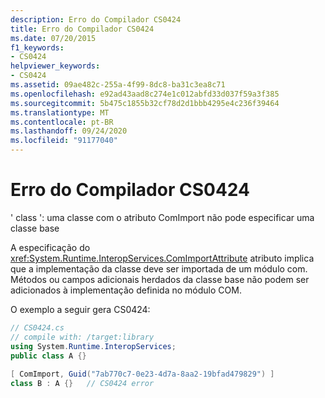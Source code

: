 ```yaml
---
description: Erro do Compilador CS0424
title: Erro do Compilador CS0424
ms.date: 07/20/2015
f1_keywords:
- CS0424
helpviewer_keywords:
- CS0424
ms.assetid: 09ae482c-255a-4f99-8dc8-ba31c3ea8c71
ms.openlocfilehash: e92ad43aad8c274e1c012abfd33d037f59a3f385
ms.sourcegitcommit: 5b475c1855b32cf78d2d1bbb4295e4c236f39464
ms.translationtype: MT
ms.contentlocale: pt-BR
ms.lasthandoff: 09/24/2020
ms.locfileid: "91177040"
---
```

# <a name="compiler-error-cs0424"></a>Erro do Compilador CS0424

' class ': uma classe com o atributo ComImport não pode especificar uma classe base  
  
 A especificação do <xref:System.Runtime.InteropServices.ComImportAttribute> atributo implica que a implementação da classe deve ser importada de um módulo com. Métodos ou campos adicionais herdados da classe base não podem ser adicionados à implementação definida no módulo COM.  
  
 O exemplo a seguir gera CS0424:  
  
```csharp  
// CS0424.cs  
// compile with: /target:library  
using System.Runtime.InteropServices;  
public class A {}  
  
[ ComImport, Guid("7ab770c7-0e23-4d7a-8aa2-19bfad479829") ]  
class B : A {}   // CS0424 error  
```
